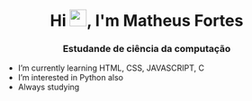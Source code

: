 <h1 align="center">Hi <img src="https://raw.githubusercontent.com/kaueMarques/kaueMarques/master/hi.gif" width="30px">, I'm Matheus Fortes</h1>
<h3 align="center">Estudande de ciência da computação</h3>


- I’m currently learning HTML, CSS, JAVASCRIPT, C
- I’m interested in Python also
- Always studying
